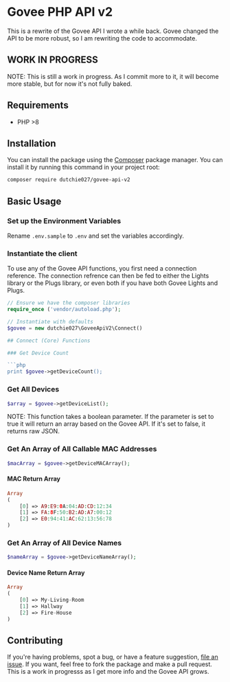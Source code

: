 # Govee PHP API v2
This is a rewrite of the Govee API I wrote a while back. Govee changed the API to be more robust, so I am rewriting the code to accommodate.

## WORK IN PROGRESS
NOTE: This is still a work in progress. As I commit more to it, it will become more stable, but for now it's not fully baked.

## Requirements

* PHP >8

## Installation

You can install the package using the [Composer](https://getcomposer.org/) package manager. You can install it by running this command in your project root:

```sh
composer require dutchie027/govee-api-v2
```

## Basic Usage

### Set up the Environment Variables
Rename `.env.sample` to `.env` and set the variables accordingly.

### Instantiate the client

To use any of the Govee API functions, you first need a connection reference. The connection refrence can then be fed to either the Lights library or the Plugs library, or even both if you have both Govee Lights and Plugs.

```php
// Ensure we have the composer libraries
require_once ('vendor/autoload.php');

// Instantiate with defaults
$govee = new dutchie027\GoveeApiV2\Connect()

## Connect (Core) Functions

### Get Device Count

```php
print $govee->getDeviceCount();
```

### Get All Devices

```php
$array = $govee->getDeviceList();
```

NOTE: This function takes a boolean parameter. If the parameter is set to true it will return an array based on the Govee API. If it's set to false, it returns raw JSON.


### Get An Array of All Callable MAC Addresses

```php
$macArray = $govee->getDeviceMACArray();
```

#### MAC Return Array

```php
Array
(
    [0] => A9:E9:0A:04:AD:CD:12:34
    [1] => FA:8F:50:B2:AD:A7:00:12
    [2] => E0:94:41:AC:62:13:56:78
)
```

### Get An Array of All Device Names

```php
$nameArray = $govee->getDeviceNameArray();
```

#### Device Name Return Array

```php
Array
(
    [0] => My-Living-Room
    [1] => Hallway
    [2] => Fire-House
)
```

## Contributing

If you're having problems, spot a bug, or have a feature suggestion, [file an issue](https://github.com/dutchie027/govee-api-v2/issues). If you want, feel free to fork the package and make a pull request. This is a work in progresss as I get more info and the Govee API grows.
